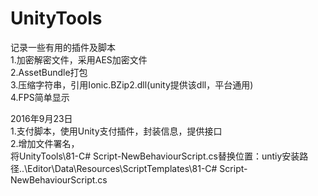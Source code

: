 # UnityTools
记录一些有用的插件及脚本<br/>
1.加密解密文件，采用AES加密文件
<br/>
2.AssetBundle打包<br/>
3.压缩字符串，引用Ionic.BZip2.dll(unity提供该dll，平台通用)<br/>
4.FPS简单显示<br/>

2016年9月23日<br/>
1.支付脚本，使用Unity支付插件，封装信息，提供接口<br/>
2.增加文件署名，<br/>将UnityTools\81-C# Script-NewBehaviourScript.cs替换位置：untiy安装路径..\Editor\Data\Resources\ScriptTemplates\81-C# Script-NewBehaviourScript.cs
